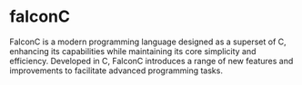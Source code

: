 # falconC
FalconC is a modern programming language designed as a superset of C, enhancing its capabilities while maintaining its core simplicity and efficiency. Developed in C, FalconC introduces a range of new features and improvements to facilitate advanced programming tasks.
